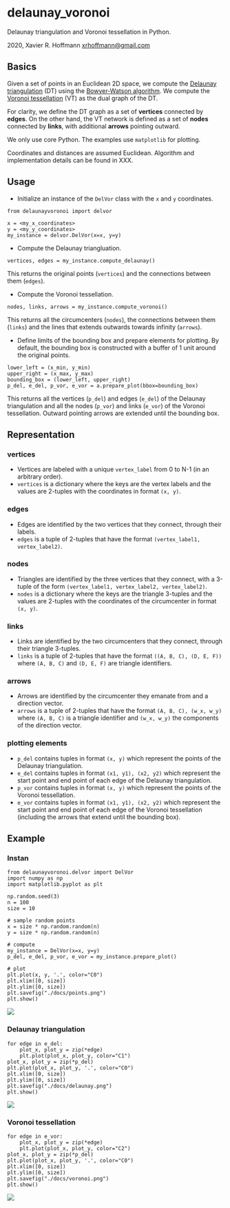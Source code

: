 # delaunay_voronoi
Delaunay triangulation and Voronoi tessellation in Python.

2020, Xavier R. Hoffmann <xrhoffmann@gmail.com>

## Basics

Given a set of points in an Euclidean 2D space, we compute the [Delaunay triangulation](https://en.wikipedia.org/wiki/Delaunay_triangulation) (DT)
using the [Bowyer-Watson algorithm](https://en.wikipedia.org/wiki/Bowyer%E2%80%93Watson_algorithm). 
We compute the [Voronoi tessellation](https://en.wikipedia.org/wiki/Voronoi_diagram) (VT) as 
the dual graph of the DT.

For clarity, we define the DT graph as a set of **vertices** connected by **edges**. On the 
other hand, the VT network is defined as a set of **nodes** connected by **links**, with 
additional **arrows** pointing outward.

We only use core Python. The examples use `matplotlib` for plotting.

Coordinates and distances are assumed Euclidean. Algorithm and implementation details can be found in XXX.

## Usage
* Initialize an instance of the `DelVor` class with the `x` and `y` coordinates.
```
from delaunayvoronoi import delvor

x = <my_x_coordinates>
y = <my_y_coordinates>
my_instance = delvor.DelVor(x=x, y=y)
```
* Compute the Delaunay triangluation. 
```
vertices, edges = my_instance.compute_delaunay()
```
This returns the original points (`vertices`)
and the connections between them (`edges`). 
* Compute the Voronoi tessellation.
```
nodes, links, arrows = my_instance.compute_voronoi()
```
This returns all the circumcenters (`nodes`),
the connections between them (`links`) and the lines that 
extends outwards towards infinity (`arrows`).
* Define limits of the bounding box and prepare elements for plotting. 
By default, the bounding box is constructed with a buffer of 1 unit around
the original points.
```
lower_left = (x_min, y_min)
upper_right = (x_max, y_max)
bounding_box = (lower_left, upper_right)
p_del, e_del, p_vor, e_vor = a.prepare_plot(bbox=bounding_box)
```
This returns all the vertices (`p_del`) and edges (`e_del`) of the
Delaunay triangulation and all the nodes (`p_vor`) and links (`e_vor`) of
the Voronoi tessellation. Outward pointing arrows are extended until
the bounding box.

## Representation
### vertices
- Vertices are labeled with a unique `vertex_label` from 0 to N-1 (in an arbitrary order).
- `vertices` is a dictionary where the keys are the vertex labels and
the values are 2-tuples with the coordinates in format `(x, y)`.
### edges
- Edges are identified by the two vertices that they connect, through
their labels.
- `edges` is a tuple of 2-tuples that have the format 
`(vertex_label1, vertex_label2)`.
### nodes
- Triangles are identified by the three vertices that they connect, with 
a 3-tuple of the form `(vertex_label1, vertex_label2, vertex_label2)`. 
- `nodes` is a dictionary where the keys are the triangle 3-tuples and
the values are 2-tuples with the coordinates of the circumcenter in 
format `(x, y)`.
### links
- Links are identified by the two circumcenters that they connect, through
their triangle 3-tuples.
- `links` is a tuple of 2-tuples that have the format `((A, B, C), (D, E, F))`
where `(A, B, C)` and `(D, E, F)` are triangle identifiers.
### arrows
- Arrows are identified by the circumcenter they emanate from and a
direction vector.
- `arrows` is a tuple of 2-tuples that have the format `(A, B, C), (w_x, w_y)`
where `(A, B, C)` is a triangle identifier and `(w_x, w_y)` the components
of the direction vector.
### plotting elements
- `p_del` contains tuples in format `(x, y)` which represent the points
of the Delaunay triangulation.
- `e_del` contains tuples in format `(x1, y1), (x2, y2)` which represent
the start point and end point of each edge of the Delaunay triangulation.
- `p_vor` contains tuples in format `(x, y)` which represent the points
of the Voronoi tessellation.
- `e_vor` contains tuples in format `(x1, y1), (x2, y2)` which represent
the start point and end point of each edge of the Voronoi tessellation
  (including the arrows that extend until the bounding box).
## Example
### Instan
```
from delaunayvoronoi.delvor import DelVor
import numpy as np
import matplotlib.pyplot as plt

np.random.seed(3)
n = 100
size = 10

# sample random points
x = size * np.random.random(n)
y = size * np.random.random(n)

# compute
my_instance = DelVor(x=x, y=y)
p_del, e_del, p_vor, e_vor = my_instance.prepare_plot()

# plot
plt.plot(x, y, '.', color="C0")
plt.xlim([0, size])
plt.ylim([0, size])
plt.savefig("./docs/points.png")
plt.show()
```
![](./docs/points.png)
### Delaunay triangulation
```
for edge in e_del:
    plot_x, plot_y = zip(*edge)
    plt.plot(plot_x, plot_y, color="C1")
plot_x, plot_y = zip(*p_del)
plt.plot(plot_x, plot_y, '.', color="C0")
plt.xlim([0, size])
plt.ylim([0, size])
plt.savefig("./docs/delaunay.png")
plt.show()
```
![](./docs/delaunay.png)
### Voronoi tessellation
```
for edge in e_vor:
    plot_x, plot_y = zip(*edge)
    plt.plot(plot_x, plot_y, color="C2")
plot_x, plot_y = zip(*p_del)
plt.plot(plot_x, plot_y, '.', color="C0")
plt.xlim([0, size])
plt.ylim([0, size])
plt.savefig("./docs/voronoi.png")
plt.show()
```
![](./docs/voronoi.png)